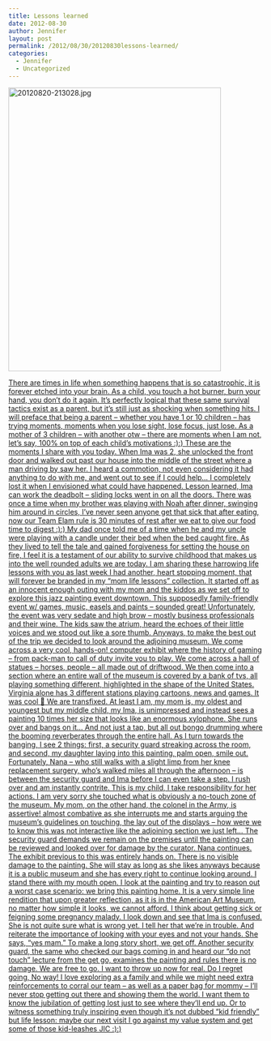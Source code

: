 ```yaml
---
title: Lessons learned
date: 2012-08-30
author: Jennifer
layout: post
permalink: /2012/08/30/20120830lessons-learned/
categories:
  - Jennifer
  - Uncategorized
---
```

[<img height="560" alt="20120820-213028.jpg" width="420" class="alignnone " src="http://static.squarespace.com/static/50db6bb3e4b015296cd43789/50dfa5b1e4b0dc6320e0b5ea/50dfa5b4e4b0dc6320e0b942/1345498226000/?format=original" />](http://www.flickr.com/photos/jenniferandJennifers_photos/sets/72157631168601128/)

[There are times in life when something happens that is so catastrophic, it is forever etched into your brain. As a child, you touch a hot burner, burn your hand, you don&#8217;t do it again. It&#8217;s perfectly logical that these same survival tactics exist as a parent, but it&#8217;s still just as shocking when something hits. I will preface that being a parent &#8211; whether you have 1 or 10 children &#8211; has trying moments, moments when you lose sight, lose focus, just lose. As a mother of 3 children &#8211; with another otw &#8211; there are moments when I am not, let&#8217;s say, 100% on top of each child&#8217;s motivations :):) These are the moments I share with you today. When Ima was 2, she unlocked the front door and walked out past our house into the middle of the street where a man driving by saw her. I heard a commotion, not even considering it had anything to do with me, and went out to see if I could help&#8230; I completely lost it when I envisioned what could have happened. Lesson learned, Ima can work the deadbolt &#8211; sliding locks went in on all the doors. There was once a time when my brother was playing with Noah after dinner, swinging him around in circles, I&#8217;ve never seen anyone get that sick that after eating, now our Team Elam rule is 30 minutes of rest after we eat to give our food time to digest :):) My dad once told me of a time when he and my uncle were playing with a candle under their bed when the bed caught fire. As they lived to tell the tale and gained forgiveness for setting the house on fire, I feel it is a testament of our ability to survive childhood that makes us into the well rounded adults we are today. I am sharing these harrowing life lessons with you as last week I had another, heart stopping moment, that will forever be branded in my &#8220;mom life lessons&#8221; collection. It started off as an innocent enough outing with my mom and the kiddos as we set off to explore this jazz painting event downtown. This supposedly family-friendly event w/ games, music, easels and paints &#8211; sounded great! Unfortunately, the event was very sedate and high brow &#8211; mostly business professionals and their wine. The kids saw the atrium, heard the echoes of their little voices and we stood out like a sore thumb. Anyways, to make the best out of the trip we decided to look around the adjoining museum. We come across a very cool, hands-on! computer exhibit where the history of gaming &#8211; from pack-man to call of duty invite you to play. We come across a hall of statues &#8211; horses, people &#8211; all made out of driftwood. We then come into a section where an entire wall of the museum is covered by a bank of tvs, all playing something different, highlighted in the shape of the United States. Virginia alone has 3 different stations playing cartoons, news and games. It was cool 🙂 We are transfixed. At least I am, my mom is, my oldest and youngest but my middle child, my Ima, is unimpressed and instead sees a painting 10 times her size that looks like an enormous xylophone. She runs over and bangs on it&#8230; And not just a tap, but all out bongo drumming where the booming reverberates through the entire hall. As I turn towards the banging, I see 2 things: first, a security guard streaking across the room, and second, my daughter laying into this painting, palm open, smile out. Fortunately, Nana &#8211; who still walks with a slight limp from her knee replacement surgery, who&#8217;s walked miles all through the afternoon &#8211; is between the security guard and Ima before I can even take a step. I rush over and am instantly contrite. This is my child, I take responsibility for her actions. I am very sorry she touched what is obviously a no-touch zone of the museum. My mom, on the other hand, the colonel in the Army, is assertive! almost combative as she interrupts me and starts arguing the museum&#8217;s guidelines on touching, the lay out of the displays &#8211; how were we to know this was not interactive like the adjoining section we just left&#8230; The security guard demands we remain on the premises until the painting can be reviewed and looked over for damage by the curator. Nana continues. The exhibit previous to this was entirely hands on. There is no visible damage to the painting. She will stay as long as she likes anyways because it is a public museum and she has every right to continue looking around. I stand there with my mouth open. I look at the painting and try to reason out a worst case scenario: we bring this painting home. It is a very simple line rendition that upon greater reflection, as it is in the American Art Museum, no matter how simple it looks, we cannot afford. I think about getting sick or feigning some pregnancy malady. I look down and see that Ima is confused. She is not quite sure what is wrong yet. I tell her that we&#8217;re in trouble. And reiterate the importance of looking with your eyes and not your hands. She says, &#8220;yes mam.&#8221; To make a long story short, we get off. Another security guard, the same who checked our bags coming in and heard our &#8220;do not touch&#8221; lecture from the get go, examines the painting and rules there is no damage. We are free to go. I want to throw up now for real. Do I regret going, No way! I love exploring as a family and while we might need extra reinforcements to corral our team &#8211; as well as a paper bag for mommy &#8211; I&#8217;ll never stop getting out there and showing them the world. I want them to know the jubilation of getting lost just to see where they&#8217;ll end up. Or to witness something truly inspiring even though it&#8217;s not dubbed &#8220;kid friendly&#8221; but life lesson: maybe our next visit I go against my value system and get some of those kid-leashes JIC :):)](http://www.flickr.com/photos/jenniferandJennifers_photos/sets/72157631168601128/)
